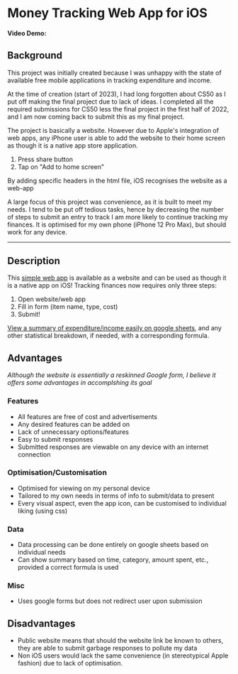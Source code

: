 # Money Tracking Web App for iOS
#### Video Demo:  <URL HERE>

## Background
This project was initially created because I was unhappy with the state of available free mobile applications in tracking expenditure and income.

At the time of creation (start of 2023), I had long forgotten about CS50 as I put off making the final project due to lack of ideas. I completed all the required submissions for CS50 less the final project in the first half of 2022, and I am now coming back to submit this as my final project.

The project is basically a website. However due to Apple's integration of web apps, any iPhone user is able to add the website to their home screen as though it is a native app store application.
1. Press share button
2. Tap on "Add to home screen"

By adding specific headers in the html file, iOS recognises the website as a web-app

A large focus of this project was convenience, as it is built to meet my needs. I tend to be put off tedious tasks, hence by decreasing the number of steps to submit an entry to track I am more likely to continue tracking my finances.
It is optimised for my own phone (iPhone 12 Pro Max), but should work for any device.

---
## Description
This [simple web app](https://alvinnws.github.io/CS50xFP/) is available as a website and can be used as though it is a native app on iOS!
Tracking finances now requires only three steps:
1. Open website/web app
2. Fill in form (item name, type, cost)
3. Submit!

[View a summary of expenditure/income easily on google sheets](https://docs.google.com/spreadsheets/d/1s_R8YvkDq3Bcd8X3BZv3dQPO1gqdLQ9piugSX6aFgTg/edit#gid=130629116), and any other statistical breakdown, if needed, with a corresponding formula.

## Advantages
*Although the website is essentially a reskinned Google form, I believe it offers some advantages in accomplshing its goal*
### Features
- All features are free of cost and advertisements
- Any desired features can be added on
- Lack of unnecessary options/features
- Easy to submit responses
- Submitted responses are viewable on any device with an internet connection
### Optimisation/Customisation
- Optimised for viewing on my personal device
- Tailored to my own needs in terms of info to submit/data to present
- Every visual aspect, even the app icon, can be customised to individual liking (using css)
### Data
- Data processing can be done entirely on google sheets based on individual needs
- Can show summary based on time, category, amount spent, etc., provided a correct formula is used
### Misc
- Uses google forms but does not redirect user upon submission

## Disadvantages
- Public website means that should the website link be known to others, they are able to submit garbage responses to pollute my data
- Non iOS users would lack the same convenience (in stereotypical Apple fashion) due to lack of optimisation.
